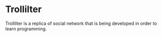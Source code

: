 # Trollilter
Trollilter is a replica of social network that is being developed in order to learn programming.





